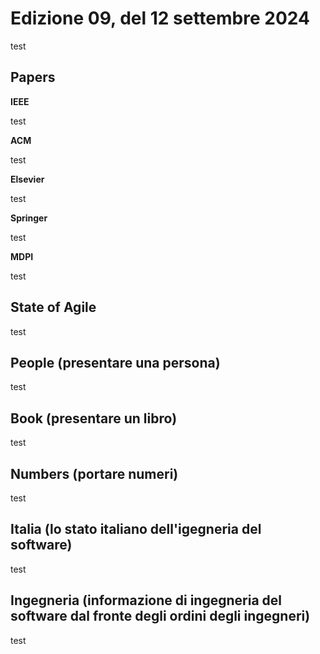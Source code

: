 # Edizione 09, del 12 settembre 2024

test

## Papers

**IEEE**

test

**ACM**

test

**Elsevier**

test

**Springer**

test

**MDPI**

test

## State of Agile

test

## People (presentare una persona)

test

## Book (presentare un libro)

test

## Numbers (portare numeri)

test

## Italia (lo stato italiano dell'igegneria del software)

test

## Ingegneria (informazione di ingegneria del software dal fronte degli ordini degli ingegneri)

test
